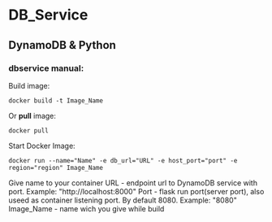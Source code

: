 # DB_Service
## DynamoDB & Python
### dbservice manual:
Build image:
```
docker build -t Image_Name
```
Or **pull** image:
```
docker pull 
```
Start Docker Image: 
```
docker run --name="Name" -e db_url="URL" -e host_port="port" -e region="region" Image_Name
```

Give name to your container URL - endpoint url to DynamoDB service with port. Example: "http://localhost:8000" Port - flask run port(server port), also useed as container listening port. By default 8080. Example: "8080" Image_Name - name wich you give while build